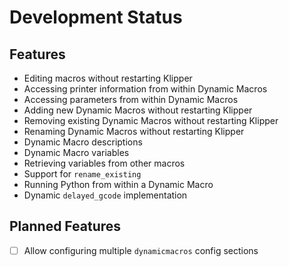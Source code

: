 # Development Status

## Features

- Editing macros without restarting Klipper
- Accessing printer information from within Dynamic Macros
- Accessing parameters from within Dynamic Macros
- Adding new Dynamic Macros without restarting Klipper
- Removing existing Dynamic Macros without restarting Klipper
- Renaming Dynamic Macros without restarting Klipper
- Dynamic Macro descriptions
- Dynamic Macro variables
- Retrieving variables from other macros
- Support for `rename_existing`
- Running Python from within a Dynamic Macro
- Dynamic `delayed_gcode` implementation

## Planned Features

- [ ] Allow configuring multiple `dynamicmacros` config sections
